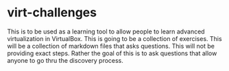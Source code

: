 # virt-challenges
This is to be used as a learning tool to allow people to learn advanced virtualization in VirtualBox. This is going to be a collection of exercises.
This will be a collection of markdown files that asks questions. This will not be providing exact steps. Rather the goal of this is to ask questions that allow anyone to go thru the discovery process.
